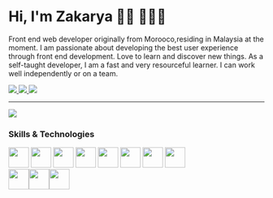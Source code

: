 # Hi, I'm Zakarya 👋🏾 👩🏾‍💻
Front end web developer originally from Morooco,residing in Malaysia at the moment. I am passionate about developing the best user experience through front end development. Love to learn and discover new things. As a self-taught developer, I am a fast and very resourceful learner. I can work well independently or on a team.

<div align="left">
  <a href="https://twitter.com/elquaraoui">
    <img src="https://img.shields.io/twitter/follow/elquaraoui" />
  </a>
  
  <a href="https://www.instagram.com/zakaryaelq/">
    <img src="https://img.shields.io/badge/Zakaryaelq-Instagram-orange" />
  </a>
  <a href="https://www.linkedin.com/zakaryaelquaroui/">
    <img src="https://img.shields.io/badge/linkedin-zakaryaelq-blue" />
  </a>

</div>

-------------------

<div align="left">
  <img src="https://github-readme-stats.vercel.app/api?username=molessom-8&show_icons=true&theme=tokyonight" />
</div>

### Skills & Technologies
<img src="https://cdn.jsdelivr.net/gh/devicons/devicon/icons/html5/html5-original.svg" width="40px" /> <img src="https://cdn.jsdelivr.net/gh/devicons/devicon/icons/css3/css3-plain-wordmark.svg" width="40px" /> <img src="https://cdn.jsdelivr.net/gh/devicons/devicon/icons/sass/sass-original.svg" width="40px"/> <img src="https://cdn.jsdelivr.net/gh/devicons/devicon/icons/javascript/javascript-original.svg" width="40px"/> <img src="https://cdn.jsdelivr.net/gh/devicons/devicon/icons/react/react-original.svg" width="40px"/>
 <img src="https://cdn.jsdelivr.net/gh/devicons/devicon/icons/bootstrap/bootstrap-plain.svg" width="40px"/>
<img src="https://cdn.jsdelivr.net/gh/devicons/devicon/icons/figma/figma-original.svg" width="40px"/> <img src="https://cdn.jsdelivr.net/gh/devicons/devicon/icons/wordpress/wordpress-plain.svg" width="40px" />
<br/>
<img src="https://cdn.jsdelivr.net/gh/devicons/devicon/icons/npm/npm-original-wordmark.svg" width="40px"/><img src="https://cdn.jsdelivr.net/gh/devicons/devicon/icons/git/git-original.svg" width="40px"/><img src="https://cdn.jsdelivr.net/gh/devicons/devicon/icons/github/github-original.svg" width="40px"/>
